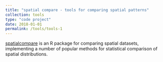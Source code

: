 ```yaml
---
title: "spatial compare - tools for comparing spatial patterns"
collection: tools
type: "code project"
date: 2018-01-01
permalink: /tools/tools-1
---
```


[spatialcompare](https://github.com/colinr23/spatialcompare) is an R package for comparing spatial datasets, implementing a number of popular methods for statistical comparison of spatial distributions.

